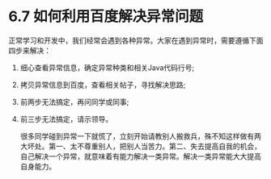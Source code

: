 # 6.7 如何利用百度解决异常问题

   正常学习和开发中，我们经常会遇到各种异常。大家在遇到异常时，需要遵循下面四步来解决：

1. 细心查看异常信息，确定异常种类和相关Java代码行号;

2. 拷贝异常信息到百度，查看相关帖子，寻找解决思路;

3. 前两步无法搞定，再问同学或同事;

4. 前三步无法搞定，请示领导。

   很多同学碰到异常一下就慌了，立刻开始请教别人搬救兵，殊不知这样做有两大坏处。第一、太不尊重别人，把别人当苦力。第二、失去提高自我的机会，自己解决一个异常，就意味着有能力解决一类异常。解决一类异常能大大提高自身能力。